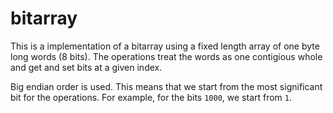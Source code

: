 # bitarray

This is a implementation of a bitarray using a fixed length array of one byte
long words (8 bits). The operations treat the words as one contigious whole and
get and set bits at a given index.

Big endian order is used. This means that we start from the most significant
bit for the operations. For example, for the bits `1000`, we start from `1`.
